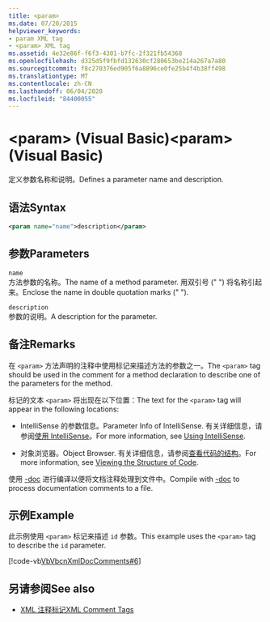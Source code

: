 ```yaml
---
title: <param>
ms.date: 07/20/2015
helpviewer_keywords:
- param XML tag
- <param> XML tag
ms.assetid: 4e32e86f-f6f3-4301-b7fc-2f321fb54368
ms.openlocfilehash: d325d5f9fbfd132630cf280653be214a267a7a80
ms.sourcegitcommit: f8c270376ed905f6a8896ce0fe25b4f4b38ff498
ms.translationtype: MT
ms.contentlocale: zh-CN
ms.lasthandoff: 06/04/2020
ms.locfileid: "84400055"
---
```

# <a name="param-visual-basic"></a><span data-ttu-id="74c4a-101">\<param> (Visual Basic)</span><span class="sxs-lookup"><span data-stu-id="74c4a-101">\<param> (Visual Basic)</span></span>
<span data-ttu-id="74c4a-102">定义参数名称和说明。</span><span class="sxs-lookup"><span data-stu-id="74c4a-102">Defines a parameter name and description.</span></span>  
  
## <a name="syntax"></a><span data-ttu-id="74c4a-103">语法</span><span class="sxs-lookup"><span data-stu-id="74c4a-103">Syntax</span></span>  
  
```xml  
<param name="name">description</param>  
```  
  
## <a name="parameters"></a><span data-ttu-id="74c4a-104">参数</span><span class="sxs-lookup"><span data-stu-id="74c4a-104">Parameters</span></span>  
 `name`  
 <span data-ttu-id="74c4a-105">方法参数的名称。</span><span class="sxs-lookup"><span data-stu-id="74c4a-105">The name of a method parameter.</span></span> <span data-ttu-id="74c4a-106">用双引号 (" ") 将名称引起来。</span><span class="sxs-lookup"><span data-stu-id="74c4a-106">Enclose the name in double quotation marks (" ").</span></span>  
  
 `description`  
 <span data-ttu-id="74c4a-107">参数的说明。</span><span class="sxs-lookup"><span data-stu-id="74c4a-107">A description for the parameter.</span></span>  
  
## <a name="remarks"></a><span data-ttu-id="74c4a-108">备注</span><span class="sxs-lookup"><span data-stu-id="74c4a-108">Remarks</span></span>  
 <span data-ttu-id="74c4a-109">在 `<param>` 方法声明的注释中使用标记来描述方法的参数之一。</span><span class="sxs-lookup"><span data-stu-id="74c4a-109">The `<param>` tag should be used in the comment for a method declaration to describe one of the parameters for the method.</span></span>  
  
 <span data-ttu-id="74c4a-110">标记的文本 `<param>` 将出现在以下位置：</span><span class="sxs-lookup"><span data-stu-id="74c4a-110">The text for the `<param>` tag will appear in the following locations:</span></span>  
  
- <span data-ttu-id="74c4a-111">IntelliSense 的参数信息。</span><span class="sxs-lookup"><span data-stu-id="74c4a-111">Parameter Info of IntelliSense.</span></span> <span data-ttu-id="74c4a-112">有关详细信息，请参阅[使用 IntelliSense](/visualstudio/ide/using-intellisense)。</span><span class="sxs-lookup"><span data-stu-id="74c4a-112">For more information, see [Using IntelliSense](/visualstudio/ide/using-intellisense).</span></span>  
  
- <span data-ttu-id="74c4a-113">对象浏览器。</span><span class="sxs-lookup"><span data-stu-id="74c4a-113">Object Browser.</span></span> <span data-ttu-id="74c4a-114">有关详细信息，请参阅[查看代码的结构](/visualstudio/ide/viewing-the-structure-of-code)。</span><span class="sxs-lookup"><span data-stu-id="74c4a-114">For more information, see [Viewing the Structure of Code](/visualstudio/ide/viewing-the-structure-of-code).</span></span>  
  
 <span data-ttu-id="74c4a-115">使用 [-doc](../../reference/command-line-compiler/doc.md) 进行编译以便将文档注释处理到文件中。</span><span class="sxs-lookup"><span data-stu-id="74c4a-115">Compile with [-doc](../../reference/command-line-compiler/doc.md) to process documentation comments to a file.</span></span>  
  
## <a name="example"></a><span data-ttu-id="74c4a-116">示例</span><span class="sxs-lookup"><span data-stu-id="74c4a-116">Example</span></span>  
 <span data-ttu-id="74c4a-117">此示例使用 `<param>` 标记来描述 `id` 参数。</span><span class="sxs-lookup"><span data-stu-id="74c4a-117">This example uses the `<param>` tag to describe the `id` parameter.</span></span>  
  
 [!code-vb[VbVbcnXmlDocComments#6](~/samples/snippets/visualbasic/VS_Snippets_VBCSharp/VbVbcnXmlDocComments/VB/Class1.vb#6)]  
  
## <a name="see-also"></a><span data-ttu-id="74c4a-118">另请参阅</span><span class="sxs-lookup"><span data-stu-id="74c4a-118">See also</span></span>

- [<span data-ttu-id="74c4a-119">XML 注释标记</span><span class="sxs-lookup"><span data-stu-id="74c4a-119">XML Comment Tags</span></span>](index.md)
